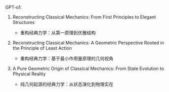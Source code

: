 GPT-o1:

1. Reconstructing Classical Mechanics: From First Principles to Elegant Structures
   - 重构经典力学：从第一原理到优雅结构

2. Reconstructing Classical Mechanics: A Geometric Perspective Rooted in the Principle of Least Action
   - 重构经典力学：基于最小作用量原理的几何视角

3. A Pure Geometric Origin of Classical Mechanics: From State Evolution to Physical Reality
   - 纯几何起源的经典力学：从状态演化到物理实在

